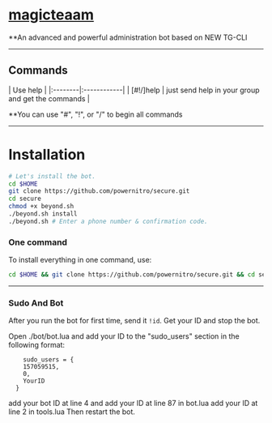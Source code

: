 # [magicteaam](https://telegram.me/magic_teaame)

**An advanced and powerful administration bot based on NEW TG-CLI


* * *

## Commands

| Use help |
|:--------|:------------|
| [#!/]help | just send help in your group and get the commands |

**You can use "#", "!", or "/" to begin all commands

* * *

# Installation

```sh
# Let's install the bot.
cd $HOME
git clone https://github.com/powernitro/secure.git
cd secure
chmod +x beyond.sh
./beyond.sh install
./beyond.sh # Enter a phone number & confirmation code.
```
### One command
To install everything in one command, use:
```sh
cd $HOME && git clone https://github.com/powernitro/secure.git && cd secure && chmod +x beyond.sh && ./beyond.sh install && ./beyond.sh
```

* * *

### Sudo And Bot
After you run the bot for first time, send it `!id`. Get your ID and stop the bot.

Open ./bot/bot.lua and add your ID to the "sudo_users" section in the following format:
```
    sudo_users = {
    157059515,
    0,
    YourID
  }
```
add your bot ID at line 4 and add your ID at line 87 in bot.lua
add your ID at line 2 in tools.lua
Then restart the bot.

